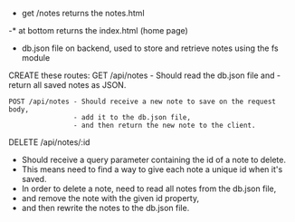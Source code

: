 - get /notes returns the notes.html

-* at bottom returns the index.html (home page)

- db.json file on backend, used to store and retrieve notes using the fs module

CREATE these routes:
    GET /api/notes - Should read the db.json file and 
                   - return all saved notes as JSON.
    
    POST /api/notes - Should receive a new note to save on the request body, 
                    - add it to the db.json file, 
                    - and then return the new note to the client.


DELETE /api/notes/:id 
- Should receive a query parameter containing the id of a note to delete. 
- This means need to find a way to give each note a unique id when it's saved. 
- In order to delete a note, need to read all notes from the db.json file, 
- and remove the note with the given id property, 
- and then rewrite the notes to the db.json file.